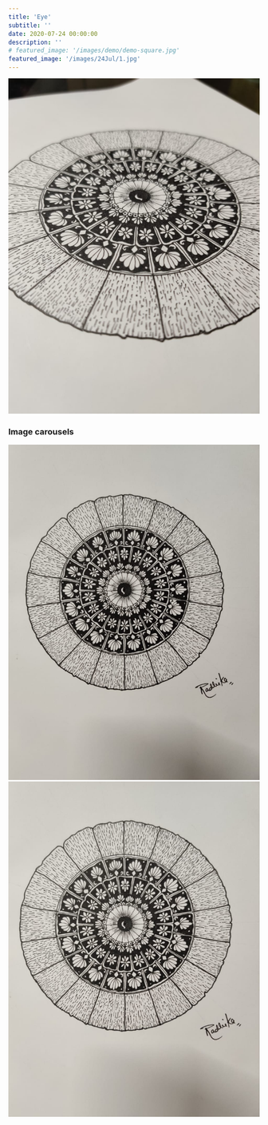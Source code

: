 ```yaml
---
title: 'Eye'
subtitle: ''
date: 2020-07-24 00:00:00
description: ''
# featured_image: '/images/demo/demo-square.jpg'
featured_image: '/images/24Jul/1.jpg'
---
```


<!-- ![](/images/demo/demo-landscape.jpg) -->
![](/images/24Jul/1.jpg)


<!-- Nature has most beaustiful creature. just listeaning to these beautiful birds given you emmense pleasure and calm. I tried to combine mandala with these beauty -->

### Image carousels

<!-- Here's another gallery with only one column, which creates a carousel slide-show instead.

A nice little feature: the carousel only advances when it is in view, so your visitors won't scroll down to find it half way through your images. -->

<div class="gallery" data-columns="2">
	<img src="/images/24Jul/2.jpg">
	<img src="/images/24Jul/3.jpg">
</div>